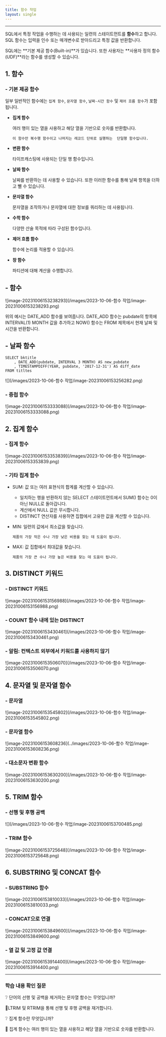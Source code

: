 ```yaml
---
title: 함수 작업
layout: single
---
```


---

SQL에서 특정 작업을 수행하는 데 사용되는 일련의 스테이트먼트를 **함수**하고 합니다. SQL 함수는 입력을 인수 또는 매개변수로 받아드리고 특정 값을 반환합니다.

SQL에는 **기본 제공 함수(Built-in)**가 있습니다. 또한 사용자는 **사용자 정의 함수(UDF)**라는 함수를 생성할 수 있습니다. 



## 1. 함수

### - 기본 제공 함수

일부 일반적인 함수에는 `집계 함수`, `문자열 함수`, `날짜-시간 함수` 및 `제어 흐름 함수`가 포함됩니다.

- **집계 함수**

  여러 행이 있는 열을 사용하고 해당 열을 기반으로 숫자를 반환합니다. 

  `이 함수만 복수행 함수이고 나머지는 레코드 단위로 실행하는  단일행 함수입니다.` 

- **변환 함수**

  타이프캐스팅에 사용되는 단일 행 함수입니다.

- **날짜 함수**

  날짜를 반환하는 데 사용할 수 있습니다. 또한 이러한 함수를 통해 날짜 항목을 더하고 뺄 수 있습니다.

- **문자열 함수**

  문자열을 조작하거나 문자열에 대한 정보를 쿼리하는 데 사용됩니다.

- **수학 함수**

  다양한 산술 목적에 따라 구성된 함수입니다.

- **제어 흐름 함수**

  함수에 논리를 적용할 수 있습니다.

- **창 함수**

  파티션에 대해 계산을 수행합니다.

  

## - 함수

![image-20231006153238293](/images/2023-10-06-함수 작업/image-20231006153238293.png)

위의 예시는 DATE_ADD 함수를 보여줍니다. DATE_ADD 함수는 pubdate의 항목에 INTERVAL(1) MONTH 값을 추가하고 NOW() 함수는 FROM 제목에서 현재 날짜 및 시간을 반환합니다.



## - 날짜 함수

```-sql
SELECT bktitle
	, DATE_ADD(pubdate, INTERVAL 3 MONTH) AS new_pubdate
	, TIMESTAMPDIFF(YEAR, pubdate, '2017-12-31') AS diff_date
FROM titltes
```

![](/images/2023-10-06-함수 작업/image-20231006153256282.png)



### - 중첩 함수

![image-20231006153333088](/images/2023-10-06-함수 작업/image-20231006153333088.png)



## 2. 집계 함수

### - 집계 함수

![image-20231006153353839](/images/2023-10-06-함수 작업/image-20231006153353839.png)



### - 기타 집계 함수

- SUM: 값 또는 여러 표현식의 합계를 계산할 수 있습니다.

  - 일치하는 행을 반환하지 않는 SELECT 스테이트먼트에서 SUM() 함수는 0이 아닌 NULL로 돌아갑니다.
  - 계산에서 NULL 값은 무시합니다.
  - DISTINCT 연산자를 사용하면 집합에서 고유한 값을 계산할 수 있습니다.

- MIN: 일련의 값에서 최소값을 찾습니다.

  `제품의 가장 작은 수나 가장 낮은 비용을 찾는 데 도움이 됩니다.`

- MAX: 값 집합에서 최대값을 찾습니다.

  `제품의 가장 큰 수나 가장 높은 비용을 찾는 데 도움이 됩니다.`



## 3. DISTINCT 키워드

### - DISTINCT 키워드

![image-20231006153156988](/images/2023-10-06-함수 작업/image-20231006153156988.png)



### - COUNT 함수 내에 있는 DISTINCT

![image-20231006153430461](/images/2023-10-06-함수 작업/image-20231006153430461.png)



### - 알림: 컨텍스트 외부에서 키워드를 사용하지 않기

![image-20231006153506070](/images/2023-10-06-함수 작업/image-20231006153506070.png)



## 4. 문자열 및 문자열 함수

### - 문자열

![image-20231006153545802](/images/2023-10-06-함수 작업/image-20231006153545802.png)



### - 문자열 함수

![image-20231006153608236](../images/2023-10-06-함수 작업/image-20231006153608236.png)



### - 대소문자 변환 함수

![image-20231006153630200](/images/2023-10-06-함수 작업/image-20231006153630200.png)



## 5. TRIM 함수

### - 선행 및 후행 공백

![](/images/2023-10-06-함수 작업/image-20231006153700485.png)



### - TRIM 함수

![image-20231006153725648](/images/2023-10-06-함수 작업/image-20231006153725648.png)



## 6. SUBSTRING 및 CONCAT 함수

### - SUBSTRING 함수

![image-20231006153810033](/images/2023-10-06-함수 작업/image-20231006153810033.png)



### - CONCAT으로 연결

![image-20231006153849600](/images/2023-10-06-함수 작업/image-20231006153849600.png)



### - 열 값 및 고정 값 연결

![image-20231006153914400](/images/2023-10-06-함수 작업/image-20231006153914400.png)



---

### 학습 내용 확인 질문

❔ 단어의 선행 및 공백을 제거하는 문자열 함수는 무엇입니까?

💬LTRIM 및 RTRIM을 통해 선행 및 후행 공백을 재거합니다.



❔ 집계 함수란 무엇입니까?

💬 집계 함수는 여러 행이 있는 열을 사용하고 해당 열을 기반으로 숫자를 반환합니다.